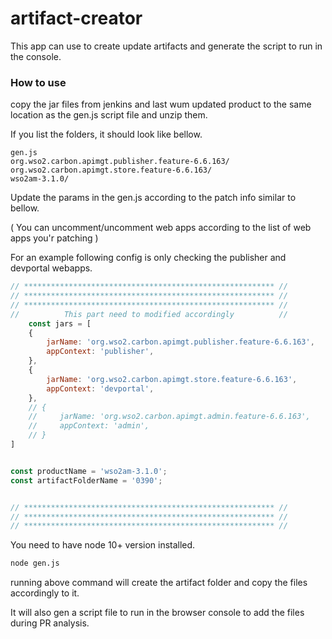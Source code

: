 # artifact-creator
This app can use to create update artifacts and generate the script to run in the console.

### How to use
copy the jar files from jenkins and last wum updated product to the same location as the gen.js script file and unzip them.

If you list the folders, it should look like bellow.

```
gen.js                                                
org.wso2.carbon.apimgt.publisher.feature-6.6.163/     
org.wso2.carbon.apimgt.store.feature-6.6.163/         
wso2am-3.1.0/
```

Update the params in the gen.js according to the patch info similar to bellow.

( You can uncomment/uncomment web apps according to the list of web apps you'r patching )

For an example following config is only checking the publisher and devportal webapps.

```js
// ******************************************************** //
// ******************************************************** //
// ******************************************************** //
//          This part need to modified accordingly          //
    const jars = [
    {
        jarName: 'org.wso2.carbon.apimgt.publisher.feature-6.6.163',
        appContext: 'publisher',
    },
    {
        jarName: 'org.wso2.carbon.apimgt.store.feature-6.6.163',
        appContext: 'devportal',
    },
    // {
    //     jarName: 'org.wso2.carbon.apimgt.admin.feature-6.6.163',
    //     appContext: 'admin',
    // }
]


const productName = 'wso2am-3.1.0';
const artifactFolderName = '0390';


// ******************************************************** //
// ******************************************************** //
// ******************************************************** //
```
You need to have node 10+ version installed.

```bash
node gen.js
```

running above command will create the artifact folder and copy the files accordingly to it.

It will also gen a script file to run in the browser console to add the files during PR analysis.

